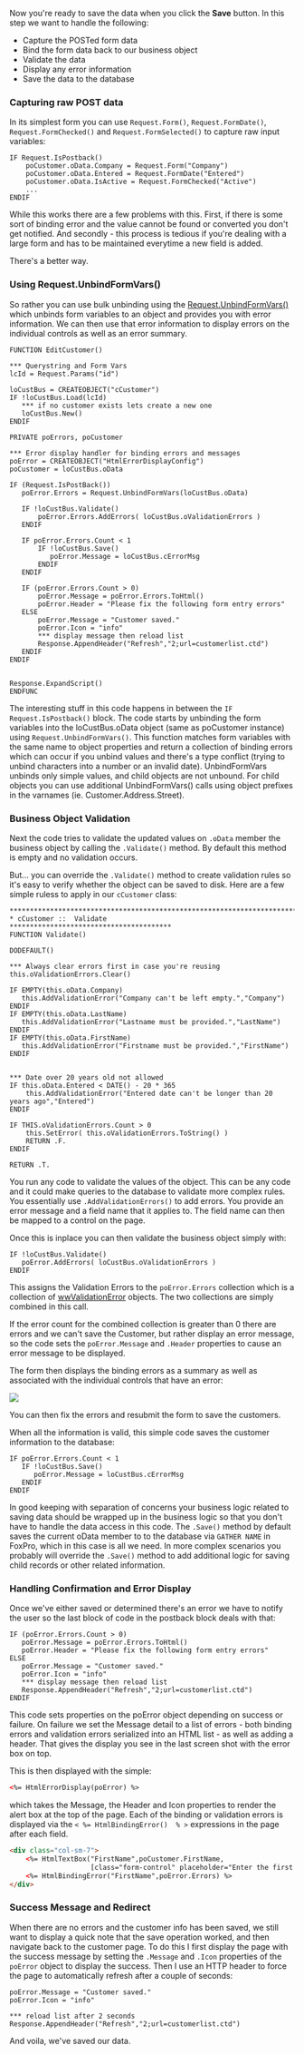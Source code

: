 Now you're ready to save the data when you click the **Save** button. In this step we want to handle the following:

* Capture the POSTed form data
* Bind the form data back to our business object
* Validate the data
* Display any error information
* Save the data to the database


### Capturing raw POST data
In its simplest form you can use `Request.Form()`, `Request.FormDate()`, `Request.FormChecked()` and `Request.FormSelected()` to capture raw input variables:

```foxpro
IF Request.IsPostback()
    poCustomer.oData.Company = Request.Form("Company")
    poCustomer.oData.Entered = Request.FormDate("Entered")
    poCustomer.oData.IsActive = Request.FormChecked("Active")
    ...
ENDIF
```

While this works there are a few problems with this. First, if there is some sort of binding error and the value cannot be found or converted you don't get notified. And secondly - this process is tedious if you're dealing with a large form and has to be maintained everytime a new field is added.

There's a better way.

### Using Request.UnbindFormVars()

So rather you can use bulk unbinding using the [Request.UnbindFormVars()](VFPS://Topic/_4FH15YHRR) which unbinds form variables to an object and provides you with error information. We can then use that error information to display errors on the individual controls as well as an error summary.

```foxpro
FUNCTION EditCustomer()

*** Querystring and Form Vars
lcId = Request.Params("id")

loCustBus = CREATEOBJECT("cCustomer")
IF !loCustBus.Load(lcId)
   *** if no customer exists lets create a new one
   loCustBus.New()  
ENDIF

PRIVATE poErrors, poCustomer

*** Error display handler for binding errors and messages
poError = CREATEOBJECT("HtmlErrorDisplayConfig")
poCustomer = loCustBus.oData

IF (Request.IsPostBack())
   poError.Errors = Request.UnbindFormVars(loCustBus.oData)

   IF !loCustBus.Validate()
       poError.Errors.AddErrors( loCustBus.oValidationErrors )
   ENDIF
   
   IF poError.Errors.Count < 1 
       IF !loCustBus.Save() 
	      poError.Message = loCustBus.cErrorMsg      
       ENDIF  
   ENDIF

   IF (poError.Errors.Count > 0)
       poError.Message = poError.Errors.ToHtml()
   	   poError.Header = "Please fix the following form entry errors"
   ELSE
       poError.Message = "Customer saved."
       poError.Icon = "info"
       *** display message then reload list
       Response.AppendHeader("Refresh","2;url=customerlist.ctd")
   ENDIF               
ENDIF
 

Response.ExpandScript()
ENDFUNC
```


The interesting stuff in this code happens in between the `IF Request.IsPostback()` block. The code starts by unbinding the form variables into the loCustBus.oData object (same as poCustomer instance) using `Request.UnbindFormVars()`. This function matches form variables with the same name to object properties and return a collection of binding errors which can occur if you unbind values and there's a type conflict (trying to unbind characters into a number or an invalid date). UnbindFormVars unbinds only simple values, and child objects are not unbound. For child objects you can use additional UnbindFormVars() calls using object prefixes in the varnames (ie. Customer.Address.Street).

### Business Object Validation
Next the code tries to validate the updated values on `.oData` member the business object by calling the `.Validate()` method. By default this method is empty and no validation occurs.

But... you can override the `.Validate()` method to create validation rules so it's easy to verify whether the object can be saved to disk. Here are a few simple ruless to apply in our `cCustomer` class:

```foxpro
************************************************************************
* cCustomer ::  Validate
****************************************
FUNCTION Validate()

DODEFAULT()

*** Always clear errors first in case you're reusing
this.oValidationErrors.Clear()

IF EMPTY(this.oData.Company)
   this.AddValidationError("Company can't be left empty.","Company")
ENDIF
IF EMPTY(this.oData.LastName)
   this.AddValidationError("Lastname must be provided.","LastName")
ENDIF
IF EMPTY(this.oData.FirstName)
   this.AddValidationError("Firstname must be provided.","FirstName")
ENDIF


*** Date over 20 years old not allowed
IF this.oData.Entered < DATE() - 20 * 365
	this.AddValidationError("Entered date can't be longer than 20 years ago","Entered")
ENDIF

IF THIS.oValidationErrors.Count > 0
	this.SetError( this.oValidationErrors.ToString() )
	RETURN .F.
ENDIF

RETURN .T.
```

You run any code to validate the values of the object. This can be any code and it could make queries to the database to validate more complex rules. You essentially use `.AddValidationErrors()` to add errors. You provide an error message and a field name that it applies to. The field name can then be mapped to a control on the page.

Once this is inplace you can then validate the business object simply with:

```FoxPro
IF !loCustBus.Validate()
   poError.AddErrors( loCustBus.oValidationErrors )
ENDIF
```

This assigns the Validation Errors to the `poError.Errors` collection which is a collection of [wwValidationError](VFPS://Topic/_4FH1DJRYR) objects. The two collections are simply combined in this call.

If the error count for the combined collection is greater than 0 there are errors and we can't save the Customer, but rather display an error message, so the code sets the `poError.Message` and `.Header` properties to cause an error message to be displayed.

The form then displays the binding errors as a summary as well as associated with the individual controls that have an error:

![](/images/stepbystep/CustomerEdit_BindingErrors.png)

You can then fix the errors and resubmit the form to save the customers.

When all the information is valid, this simple code saves the customer information to the database:

```foxpro
IF poError.Errors.Count < 1 
   IF !loCustBus.Save() 
      poError.Message = loCustBus.cErrorMsg      
   ENDIF  
ENDIF
```

In good keeping with separation of concerns your business logic related to saving data should be wrapped up in the business logic so that you don't have to handle the data access in this code. The `.Save()` method by default saves the current oData member to to the database via `GATHER NAME` in FoxPro, which in this case is all we need. In more complex scenarios you probably will override the `.Save()` method to add additional logic for saving child records or other related information.

### Handling Confirmation and Error Display
Once we've either saved or determined there's an error we have to notify the user so the last block of code in the postback block deals with that:

```foxpro
IF (poError.Errors.Count > 0)
   poError.Message = poError.Errors.ToHtml()
   poError.Header = "Please fix the following form entry errors"
ELSE
   poError.Message = "Customer saved."
   poError.Icon = "info"
   *** display message then reload list
   Response.AppendHeader("Refresh","2;url=customerlist.ctd")
ENDIF               
```

This code sets properties on the poError object depending on success or failure. On failure we set the Message detail to a list of errors - both binding errors and validation errors serialized into an HTML list - as well as adding a header. That gives the display you see in the last screen shot with the error box on top.

This is then displayed with the simple:

```html
<%= HtmlErrorDisplay(poError) %>
```

which takes the Message, the Header and Icon properties to render the alert box at the top of the page. Each of the binding or validation errors is displayed via the `< %= HtmlBindingError()  % >` expressions in the page after each field. 

```html
<div class="col-sm-7">
    <%= HtmlTextBox("FirstName",poCustomer.FirstName,
                    [class="form-control" placeholder="Enter the first name"]) %>
    <%= HtmlBindingError("FirstName",poError.Errors) %>
</div>
```

### Success Message and Redirect
When there are no errors and the customer info has been saved, we still want to display a quick note that the save operation worked, and then navigate back to the customer page. To do this I first display the page with the success message by setting the `.Message` and `.Icon` properties of the `poError` object to display the success. Then I use an HTTP header to force the page to automatically refresh after a couple of seconds:

```foxpro
poError.Message = "Customer saved."
poError.Icon = "info"

*** reload list after 2 seconds
Response.AppendHeader("Refresh","2;url=customerlist.ctd")
```

And voila, we've saved our data.